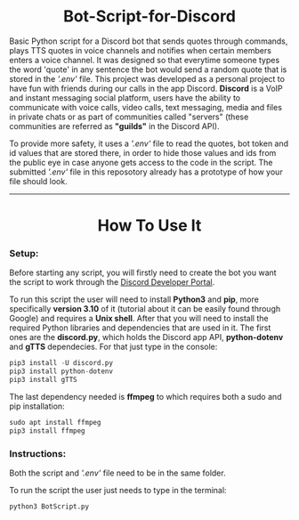 <h1 align="center">Bot-Script-for-Discord</h1>

Basic Python script for a Discord bot that sends quotes through commands, plays TTS quotes in voice channels and notifies when certain members enters a voice channel.
It was designed so that everytime someone types the word 'quote' in any sentence the bot would send a random quote that is stored in the *'.env'* file. This project
was developed as a personal project to have fun with friends during our calls in the app Discord. **Discord** is a VoIP and instant messaging social platform, users
have the ability to communicate with voice calls, video calls, text messaging, media and files in private chats or as part of communities called "servers" (these
communities are referred as **"guilds"** in the Discord API).

To provide more safety, it uses a *'.env'* file to read the quotes, bot token and id values that are stored there, in order to hide those values and ids from the
public eye in case anyone gets access to the code in the script. The submitted *'.env'* file in this reposotory already has a prototype of how your file should look.

-------------------------------

<h1 align="center">How To Use It</h1>

### Setup:


Before starting any script, you will firstly need to create the bot you want the script to work through the [Discord Developer Portal](https://discord.com/developers/applications).

To run this script the user will need to install **Python3** and **pip**, more specifically **version 3.10** of it (tutorial about it can be easily found through
Google) and requires a **Unix shell**. After that you will need to install the required Python libraries and dependencies that are used in it.
The first ones are the **discord.py**, which holds the Discord app API, **python-dotenv** and **gTTS** dependecies. For that just type in the console:

```s
pip3 install -U discord.py
pip3 install python-dotenv
pip3 install gTTS
```

The last dependency needed is **ffmpeg** to which requires both a sudo and pip installation:

```s
sudo apt install ffmpeg
pip3 install ffmpeg
```

### Instructions:

Both the script and *'.env'* file need to be in the same folder.

To run the script the user just needs to type in the terminal:

```s
python3 BotScript.py
```
